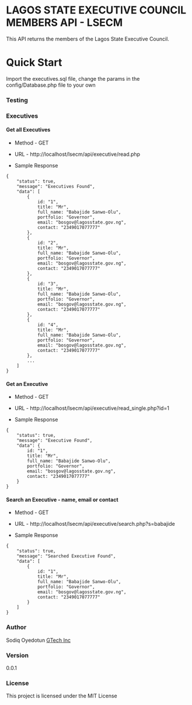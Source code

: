 # LAGOS STATE EXECUTIVE COUNCIL MEMBERS API - LSECM

This API returns the members of the Lagos State Executive Council.

# Quick Start

Import the executives.sql file, change the params in the config/Database.php file to your own

### Testing

### Executives

#### Get all Executives

* Method - GET

* URL - http://localhost/lsecm/api/executive/read.php

* Sample Response

```
{
    "status": true,
    "message": "Executives Found",
    "data": [
        {
            id: "1",
            title: "Mr",
            full_name: "Babajide Sanwo-Olu",
            portfolio: "Governor",
            email: "bosgov@lagosstate.gov.ng",
            contact: "2349017077777"
        },
        {
            id: "2",
            title: "Mr",
            full_name: "Babajide Sanwo-Olu",
            portfolio: "Governor",
            email: "bosgov@lagosstate.gov.ng",
            contact: "2349017077777"
        },
        {
            id: "3",
            title: "Mr",
            full_name: "Babajide Sanwo-Olu",
            portfolio: "Governor",
            email: "bosgov@lagosstate.gov.ng",
            contact: "2349017077777"
        },
        {
            id: "4",
            title: "Mr",
            full_name: "Babajide Sanwo-Olu",
            portfolio: "Governor",
            email: "bosgov@lagosstate.gov.ng",
            contact: "2349017077777"
        },
        ...
    ]
}
```

#### Get an Executive

* Method - GET

* URL - http://localhost/lsecm/api/executive/read_single.php?id=1

* Sample Response

```
{
    "status": true,
    "message": "Executive Found",
    "data": {
        id: "1",
        title: "Mr",
        full_name: "Babajide Sanwo-Olu",
        portfolio: "Governor",
        email: "bosgov@lagosstate.gov.ng",
        contact: "2349017077777"
    }
}
```

#### Search an Executive - name, email or contact

* Method - GET

* URL - http://localhost/lsecm/api/executive/search.php?s=babajide

* Sample Response

```
{
    "status": true,
    "message": "Searched Executive Found",
    "data": [
        {
            id: "1",
            title: "Mr",
            full_name: "Babajide Sanwo-Olu",
            portfolio: "Governor",
            email: "bosgov@lagosstate.gov.ng",
            contact: "2349017077777"
        }
    ]
}
```

### Author

Sodiq Oyedotun
[GTech Inc](http://mba-ies-fps.000webhostapp.com/sodiqoyedotun.com/index.html)

### Version

0.0.1

### License

This project is licensed under the MIT License